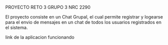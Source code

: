 PROYECTO RETO 3 GRUPO 3 NRC 2290

El proyecto consiste en un Chat Grupal, el cual permite registrar y logearse para 
el envio de mensajes en un chat de todos los usuarios registrados en el sistema.

link de la aplicacion funcionando 


